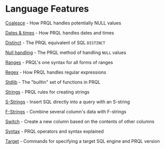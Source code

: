 # Language Features


[Coalesce](./coalesce.md) - How PRQL handles potentially NULL values

[Dates & times](./dates-and-times.md) - How PRQL handles dates and times

[Distinct](./distinct.md) - The PRQL equivalent of SQL `DISTINCT`

[Null handling](./null.md) - The PRQL method of handling `NULL` values

[Ranges](./ranges.md) - PRQL's one syntax for all forms of ranges

[Regex](./regex.md) - How PRQL handles regular expressions

[Stdlib](./standard-library.md) - The "builtin" set of functions in PRQL

[Strings](./strings.md) - PRQL rules for creating strings

[S-Strings](./s-strings.md) - Insert SQL directly into a query with an S-string

[F-Strings](./f-strings.md) - Combine several column's data with F-strings

[Switch](./switch.md) - Create a new column based on the contents of other
columns

[Syntax](./syntax.md) - PRQL operators and syntax explained

[Target](./target.md) - Commands for specifying a target SQL engine and PRQL
version
